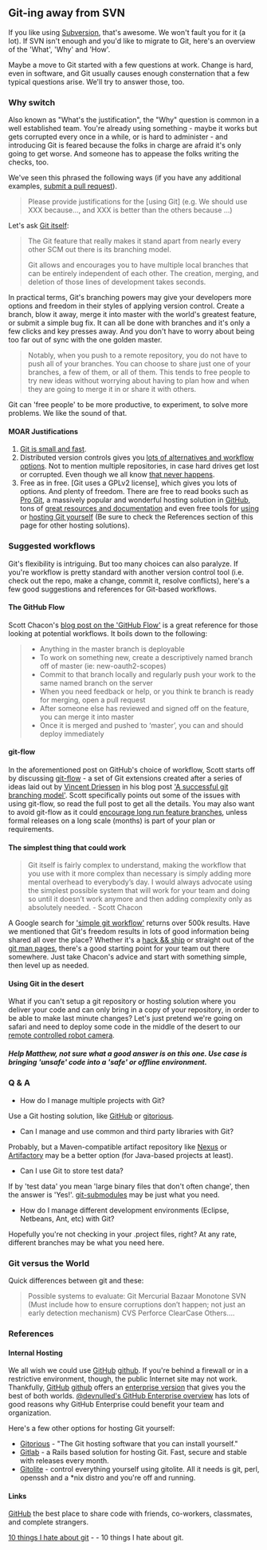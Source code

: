 ## Git-ing away from SVN

If you like using [Subversion](http://subversion.apache.org), that's awesome. We won't fault you for it (a lot). If SVN isn't enough and you'd like to migrate to Git, here's an overview of the 'What', 'Why' and 'How'. 

Maybe a move to Git started with a few questions at work. Change is hard, even in software, and Git usually causes enough consternation that a few typical questions arise. We'll try to answer those, too.

### Why switch

Also known as "What's the justification", the "Why" question is common in a well established team. You're already using something - maybe it works but gets corrupted every once in a while, or is hard to administer - and introducing Git is feared because the folks in charge are afraid it's only going to get worse. And someone has to appease the folks writing the checks, too.

We've seen this phrased the following ways (if you have any additional examples, [submit a pull request](http://some_link_to_the_repo_at_github.com)). 

> Please provide justifications for the \[using Git\] (e.g. We should use XXX because..., and XXX is better than the others because ...)
> 

Let's ask [Git itself](http://git-scm.com/about):
> The Git feature that really makes it stand apart from nearly every other SCM out there is its branching model.
>
> Git allows and encourages you to have multiple local branches that can be entirely independent of each other. The creation, merging, and deletion of those lines of development takes seconds.

In practical terms, Git's branching powers may give your developers more options and freedom in their styles of applying version control. Create a branch, blow it away, merge it into master with the world's greatest feature, or submit a simple bug fix. It can all be done with branches and it's only a few clicks and key presses away. And you don't have to worry about being too far out of sync with the one golden master.

> Notably, when you push to a remote repository, you do not have to push all of your branches. You can choose to share just one of your branches, a few of them, or all of them. This tends to free people to try new ideas without worrying about having to plan how and when they are going to merge it in or share it with others.

Git can 'free people' to be more productive, to experiment, to solve more problems. We like the sound of that. 

#### MOAR Justifications

1. [Git is small and fast](http://git-scm.com/about/small-and-fast).
2. Distributed version controls gives you [lots of alternatives and workflow options](http://git-scm.com/about/small-and-fast). Not to mention multiple repositories, in case hard drives get lost or corrupted. Even though we all know [that never happens](http://www.zdnet.com/blog/storage/data-corruption-is-worse-than-you-know/191).
3. Free as in free. [Git uses a GPLv2 license], which gives you lots of options. And plenty of freedom. There are free to read books such as [Pro Git](http://git-scm.com/book), a massively popular and wonderful hosting solution in [GitHub](http://github.com), tons of [great resources and documentation](http://git-scm.com/documentation/external-links) and even free tools for [using](http://code.google.com/p/tortoisegit/) or [hosting Git yourself][gitorious] (Be sure to check the References section of this page for other hosting solutions).

### Suggested workflows

Git's flexibility is intriguing. But too many choices can also paralyze. If you're workflow is pretty standard with another version control tool (i.e. check out the repo, make a change, commit it, resolve conflicts), here's a few good suggestions and references for Git-based workflows.

#### The GitHub Flow

Scott Chacon's [blog post on the 'GitHub Flow'](http://scottchacon.com/2011/08/31/github-flow.html) is a great reference for those looking at potential workflows. It boils down to the following:
> * Anything in the master branch is deployable
> * To work on something new, create a descriptively named branch off of master (ie: new-oauth2-scopes)
> * Commit to that branch locally and regularly push your work to the same named branch on the server
> * When you need feedback or help, or you think te branch is ready for merging, open a pull request
> * After someone else has reviewed and signed off on the feature, you can merge it into master
> * Once it is merged and pushed to ‘master’, you can and should deploy immediately


#### git-flow

In the aforementioned post on GitHub's choice of workflow, Scott starts off by discussing [git-flow](https://github.com/nvie/gitflow) - a set of Git extensions created after a series of ideas laid out by [Vincent Driessen](http://nvie.com/about/) in his blog post ['A successful git branching model'](http://nvie.com/posts/a-successful-git-branching-model/). Scott specifically points out some of the issues with using git-flow, so read the full post to get all the details. You may also want to avoid git-flow as it could [encourage long run feature branches](https://twitter.com/jmctee/status/240495167616978944), unless formal releases on a long scale (months) is part of your plan or requirements.

#### The simplest thing that could work

>Git itself is fairly complex to understand, making the workflow that you use with it more complex than necessary is simply adding more mental overhead to everybody’s day. I would always advocate using the simplest possible system that will work for your team and doing so until it doesn’t work anymore and then adding complexity only as absolutely needed. - Scott Chacon

A Google search for ['simple git workflow']() returns over 500k results. Have we mentioned that Git's freedom results in lots of good information being shared all over the place? Whether it's a [hack && ship](http://jonrohan.me/guide/git/dead-simple-git-workflow-for-agile-teams/) or straight out of the [git man pages](http://www.kernel.org/pub/software/scm/git/docs/gitworkflows.html), there's a good starting point for your team out there somewhere. Just take Chacon's advice and start with something simple, then level up as needed. 

#### Using Git in the desert

What if you can't setup a git repository or hosting solution where you deliver your code and can only bring in a copy of your repository, in order to be able to make last minute changes? Let's just pretend we're going on safari and need to deploy some code in the middle of the desert to our [remote controlled robot camera](http://www.burrard-lucas.com/beetlecam).

##### Help Matthew, not sure what a good answer is on this one. Use case is bringing 'unsafe' code into a 'safe' or offline environment.

### Q & A

* How do I manage multiple projects with Git?

Use a Git hosting solution, like [GitHub][github] or [gitorious][gitorious].

* Can I manage and use common and third party libraries with Git?

Probably, but a Maven-compatible artifact repository like [Nexus](http://www.sonatype.org/nexus/) or [Artifactory](http://www.jfrog.com/home/v_artifactory_opensource_overview) may be a better option (for Java-based projects at least). 

* Can I use Git to store test data? 

If by 'test data' you mean 'large binary files that don't often change', then the answer is 'Yes!'. [git-submodules](http://git-scm.com/docs/git-submodule) may be just what you need. 

* How do I manage different development environments (Eclipse, Netbeans, Ant, etc) with Git?

Hopefully you're not checking in your .project files, right? At any rate, different branches may be what you need here. 

### Git versus the World

Quick differences between git and these:
 
>Possible systems to evaluate:
>Git
>Mercurial
>Bazaar
>Monotone
>SVN (Must include how to ensure corruptions don’t happen; not just an early detection mechanism)
>CVS
>Perforce
>ClearCase
>Others….
 
### References

#### Internal Hosting

We all wish we could use [GitHub] [github]. If you're behind a firewall or in a restrictive environment, though, the public Internet site may not work. 
Thankfully, [GitHub] [github] offers an [enterprise version](https://enterprise.github.com) that gives you the best of both worlds. [@devnulled's GitHub Enterprise overview](https://github.com/github/teach.github.com/blob/gh-pages/resources/GitHub-Enterprise.md) has lots of good reasons why GitHub Enterprise could benefit your team and organization.

Here's a few other options for hosting Git yourself:
* [Gitorious][gitorious] - "The Git hosting software that you can install yourself."
* [Gitlab](http://gitlabhq.com) - a Rails based solution for hosting Git. Fast, secure and stable with releases every month.
* [Gitolite](https://github.com/sitaramc/gitolite) - control everything yourself using gitolite. All it needs is git, perl, openssh and a *nix distro and you're off and running.

#### Links

[GitHub][github] the best place to share code with friends, co-workers, classmates, and complete strangers. 

 [github]: http://github.com "GitHub"

[10 things I hate about git][10-things] - - 10 things I hate about git. 

[10-things]: https://steveko.wordpress.com/2012/02/24/10-things-i-hate-about-git/ "10 things I hate about Git"

[gitorious]: http://gitorious.org

[gitimmersion]: http://gitimmersion.com